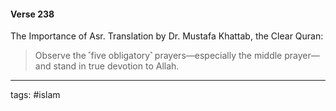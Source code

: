 #### Verse 238
The Importance of Asr. Translation by Dr. Mustafa Khattab, the Clear Quran:

> Observe the ˹five obligatory˺ prayers—especially the middle prayer—and stand in true devotion to Allah. 

---
tags: #islam 